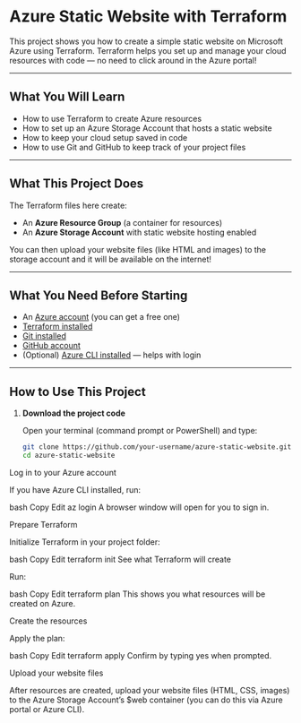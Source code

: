 # Azure Static Website with Terraform

This project shows you how to create a simple static website on Microsoft Azure using Terraform. Terraform helps you set up and manage your cloud resources with code — no need to click around in the Azure portal!

---

## What You Will Learn

- How to use Terraform to create Azure resources
- How to set up an Azure Storage Account that hosts a static website
- How to keep your cloud setup saved in code
- How to use Git and GitHub to keep track of your project files

---

## What This Project Does

The Terraform files here create:

- An **Azure Resource Group** (a container for resources)
- An **Azure Storage Account** with static website hosting enabled

You can then upload your website files (like HTML and images) to the storage account and it will be available on the internet!

---

## What You Need Before Starting

- An [Azure account](https://azure.microsoft.com/free) (you can get a free one)
- [Terraform installed](https://www.terraform.io/downloads)
- [Git installed](https://git-scm.com/downloads)
- [GitHub account](https://github.com/)
- (Optional) [Azure CLI installed](https://learn.microsoft.com/en-us/cli/azure/install-azure-cli) — helps with login

---

## How to Use This Project

1. **Download the project code**

   Open your terminal (command prompt or PowerShell) and type:

   ```bash
   git clone https://github.com/your-username/azure-static-website.git
   cd azure-static-website

Log in to your Azure account

If you have Azure CLI installed, run:

bash
Copy
Edit
az login
A browser window will open for you to sign in.

Prepare Terraform

Initialize Terraform in your project folder:

bash
Copy
Edit
terraform init
See what Terraform will create

Run:

bash
Copy
Edit
terraform plan
This shows you what resources will be created on Azure.

Create the resources

Apply the plan:

bash
Copy
Edit
terraform apply
Confirm by typing yes when prompted.

Upload your website files

After resources are created, upload your website files (HTML, CSS, images) to the Azure Storage Account’s $web container (you can do this via Azure portal or Azure CLI).
